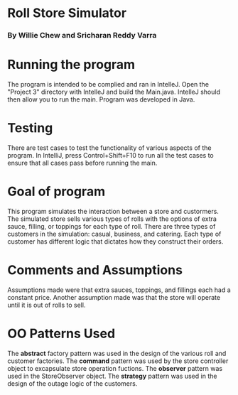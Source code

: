 # Roll Store Simulator
### **By Willie Chew and Sricharan Reddy Varra**

# Running the program
The program is intended to be complied and ran in IntelleJ. Open the "Project 3" directory with IntelleJ
and build the Main.java. IntelleJ should then allow you to run the main. 
Program was developed in Java.

# Testing
There are test cases to test the functionality of various aspects of the program. In IntelliJ, press
Control+Shift+F10 to run all the test cases to ensure that all cases pass before running the main.

# Goal of program
This program simulates the interaction between a store and custormers. The simulated store sells various
types of rolls with the options of extra sauce, filling, or toppings for each type of roll. There are three
types of customers in the simulation: casual, business, and catering. Each type of customer has different logic
that dictates how they construct their orders. 

# Comments and Assumptions
Assumptions made were that extra sauces, toppings, and fillings each had a constant price. Another assumption 
made was that the store will operate until it is out of rolls to sell.

# OO Patterns Used
The <strong>abstract</strong> factory pattern was used in the design of the various roll and customer factories.
The <strong>command</strong> pattern was used by the store controller object to excapsulate store operation fuctions.
The <strong>observer</strong> pattern was used in the StoreObserver object.
The <strong>strategy</strong> pattern was used in the design of the outage logic of the customers.  

